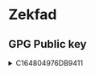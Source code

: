 # Zekfad

## GPG Public key
<details>
  <summary>C164804976DB9411</summary>

### `gpg --keyserver {keyserver} --recv-keys 0xC164804976DB9411`
* `pgp.mit.edu`
* `keyserver.ubuntu.com`
* `zimmermann.mayfirst.org`
* `attester.flowcrypt.com`

### ASCII-armored key 
```gpg
-----BEGIN PGP PUBLIC KEY BLOCK-----

mDMEXwHLshYJKwYBBAHaRw8BAQdAsdn0DAznpr7nXili2v/TXUn8gSCc9uvCox8E
ibNtiQC0LFlhcm9zbGF2IFZvcm9iZXYgPHZvcm9iZXZ5YXJvc2xhdkBnbWFpbC5j
b20+iJAEExYIADgWIQTmWK+e40pJohm5hTnBZIBJdtuUEQUCXwHLsgIbIwULCQgH
AgYVCgkICwIEFgIDAQIeAQIXgAAKCRDBZIBJdtuUEQftAQCpm76uQUKwU/+iEDX7
k+uRYMjmVrlY2d4ji2kmyclmFwD/dOm6ty8EYnSApL8nBxLT88QQrgmkT10PzrER
FJXgFAO0HFpla2ZhZCA8emVrZmFkQHpubm1lLmV1Lm9yZz6IkAQTFggAOBYhBOZY
r57jSkmiGbmFOcFkgEl225QRBQJfAc8BAhsjBQsJCAcCBhUKCQgLAgQWAgMBAh4B
AheAAAoJEMFkgEl225QRcOkA/jWb0RT/Fn7nSFMpqkOvez8bwLYCPmoCVK6BJ5Qt
17PRAP0TP+lCoBn3ZUCdkkZ4gWW5gQ6JUZLigXaa25sUQxCUB7g4BF8By7ISCisG
AQQBl1UBBQEBB0BLt0jns6wf8X5TcZoA0jOu2inXs9Hn44EDWSXt+eLKNgMBCAeI
eAQYFggAIBYhBOZYr57jSkmiGbmFOcFkgEl225QRBQJfAcuyAhsMAAoJEMFkgEl2
25QRcVgBAKW74jwweeB2TmKRnBUYWZY/VJGYYjcvAdkZbMNGlP9tAQDTT2F56x92
a49PFj0tVkVXFDM6eX7IXErfjddjLF1mBQ==
=45UK
-----END PGP PUBLIC KEY BLOCK-----
```
</details>
